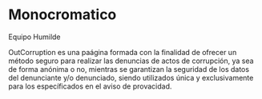 # Monocromatico
Equipo Humilde

OutCorruption es una paágina formada con la finalidad de ofrecer un método seguro para realizar las denuncias de actos de corrupción, ya sea de forma anónima o no, mientras 
se garantizan la seguridad de los datos del denunciante y/o denunciado, siendo utilizados única y exclusivamente para los específicados en el aviso de provacidad. 
